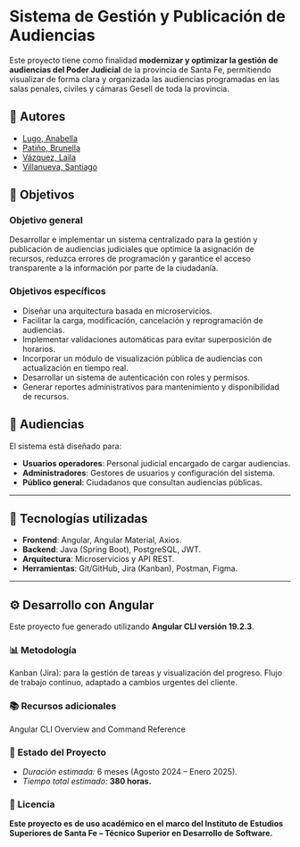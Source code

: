# Sistema de Gestión y Publicación de Audiencias

Este proyecto tiene como finalidad **modernizar y optimizar la gestión de audiencias del Poder Judicial** de la provincia de Santa Fe, permitiendo visualizar de forma clara y organizada las audiencias programadas en las salas penales, civiles y cámaras Gesell de toda la provincia.

## 👥 Autores
- [Lugo, Anabella](github.com/anlugoGH)
- [Patiño, Brunella](github.com/brpatinoGH)
- [Vázquez, Laila](github.com/lavazquezGH) 
- [Villanueva, Santiago](github.com/savillanuevaGH)

## 🎯 Objetivos
### Objetivo general
Desarrollar e implementar un sistema centralizado para la gestión y publicación de audiencias judiciales que optimice la asignación de recursos, reduzca errores de programación y garantice el acceso transparente a la información por parte de la ciudadanía.

### Objetivos específicos
- Diseñar una arquitectura basada en microservicios.  
- Facilitar la carga, modificación, cancelación y reprogramación de audiencias.  
- Implementar validaciones automáticas para evitar superposición de horarios.  
- Incorporar un módulo de visualización pública de audiencias con actualización en tiempo real.  
- Desarrollar un sistema de autenticación con roles y permisos.  
- Generar reportes administrativos para mantenimiento y disponibilidad de recursos.  

## 👤 Audiencias
El sistema está diseñado para:
- **Usuarios operadores**: Personal judicial encargado de cargar audiencias.  
- **Administradores**: Gestores de usuarios y configuración del sistema.  
- **Público general**: Ciudadanos que consultan audiencias públicas.  

---

## 🚀 Tecnologías utilizadas
- **Frontend**: Angular, Angular Material, Axios.  
- **Backend**: Java (Spring Boot), PostgreSQL, JWT.  
- **Arquitectura**: Microservicios y API REST.  
- **Herramientas**: Git/GitHub, Jira (Kanban), Postman, Figma.  

---

## ⚙️ Desarrollo con Angular

Este proyecto fue generado utilizando **Angular CLI versión 19.2.3**.

### 📊 Metodología
Kanban (Jira): para la gestión de tareas y visualización del progreso.
Flujo de trabajo continuo, adaptado a cambios urgentes del cliente.

### 📚 Recursos adicionales
Angular CLI Overview and Command Reference

### 📌 Estado del Proyecto
- *Duración estimada:* 6 meses (Agosto 2024 – Enero 2025).
- *Tiempo total estimado:* **380 horas.**

### 📄 Licencia
**Este proyecto es de uso académico en el marco del Instituto de Estudios Superiores de Santa Fe – Técnico Superior en Desarrollo de Software.**
